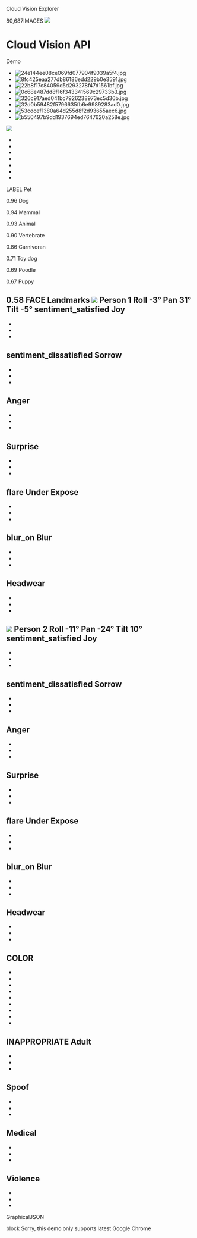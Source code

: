 Cloud Vision Explorer

80,687IMAGES
![](../_resources/b26b36e789260faf34667f85bd50c632.png)

# Cloud Vision API

Demo

- ![24e144ee08ce069fd077904f9039a5f4.jpg](../_resources/54d445fc415a8b5a38f81e922050da02.jpg)
- ![8fc425eaa277db86186edd229b0e3591.jpg](../_resources/c1ab62d1c9680f77a9d96c93ac930afa.jpg)
- ![22b8f17c84059d5d293278f47d1561bf.jpg](../_resources/b498d2d0220bd1bc6c28d0029f7dee9c.jpg)
- ![0c68e487dd8f16f343341569c29733b3.jpg](../_resources/afde31190f9bb1710c6b52f8a8879d5b.jpg)
- ![326c917aed041bc7926238973ec5d36b.jpg](../_resources/b8292c6d8bfe7460d15e73683dfd535d.jpg)
- ![32d0b59482f5796635fb6e9989283ad0.jpg](../_resources/ee37919e7e3b49929d3e502c6742eda4.jpg)
- ![53cdcef1380a64d255d8f2d93655aec6.jpg](../_resources/e5297f38829fca3f41d90cfbad837351.jpg)
- ![b550497b9dd1937694ed7647620a258e.jpg](:/e9252786724fab2b1662d9251c885ded)

![](../_resources/e4c91fc7899c13f8ceab34f6fb39e8b4.png)

-
-
-
-
-
-
-
LABEL
Pet

0.96
Dog

0.94
Mammal

0.93
Animal

0.90
Vertebrate

0.86
Carnivoran

0.71
Toy dog

0.69
Poodle

0.67
Puppy

0.58
FACE
[](../_resources/24aeabcaccc32168b37197ab8496788f.bin)Landmarks
![](../_resources/68f9c8d4b20e28abfb336ad5442151d4.png)
Person 1
Roll
-3°
Pan
31°
Tilt
-5°
sentiment_satisfied
Joy
-
-
-
-
sentiment_dissatisfied
Sorrow
-
-
-
-
Anger
-
-
-
-
Surprise
-
-
-
-
flare
Under Expose
-
-
-
-
blur_on
Blur
-
-
-
-
Headwear
-
-
-
-
![](../_resources/98a7571f45aab53360beac6c2a626b99.png)
Person 2
Roll
-11°
Pan
-24°
Tilt
10°
sentiment_satisfied
Joy
-
-
-
-
sentiment_dissatisfied
Sorrow
-
-
-
-
Anger
-
-
-
-
Surprise
-
-
-
-
flare
Under Expose
-
-
-
-
blur_on
Blur
-
-
-
-
Headwear
-
-
-
-
COLOR
-
-
-
-
-
-
-
-
-
-
INAPPROPRIATE
Adult
-
-
-
-
Spoof
-
-
-
-
Medical
-
-
-
-
Violence
-
-
-
-
GraphicalJSON

block
Sorry, this demo only supports latest Google Chrome